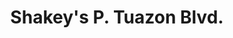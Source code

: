 ---
addr: ' P. Tuazon Blvd.'
city: Quezon City
country: Philippines
description: P. Tuazon Blvd. (at 10th Ave.) Quezon City Quezon City
id: 4c7620aec219224b5e75a428
lat: 14.618135923562699
lng: 121.05643987655638
title: Shakey's P. Tuazon Blvd.
venue: Shakey's
---